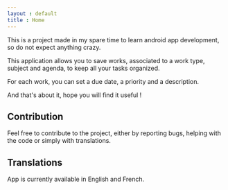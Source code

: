 ```yaml
---
layout : default
title : Home
---
```


This is a project made in my spare time to learn android app development, so do not expect anything crazy.

This application allows you to save works, associated to a work type, subject and agenda, to keep all your tasks organized.

For each work, you can set a due date, a priority and a description.

And that's about it, hope you will find it useful !


## Contribution
Feel free to contribute to the project, either by reporting bugs, helping with the code or simply with translations.

## Translations
App is currently available in English and French.

